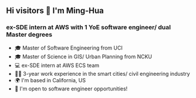 ## Hi visitors 👋 I'm Ming-Hua
### ex-SDE intern at AWS with 1 YoE software engineer/ dual Master degrees
- 🎓 Master of Software Engineering from UCI
- 🎓 Master of Science in GIS/ Urban Planning from NCKU
- 💻 ex-SDE intern at AWS ECS team
- 👩‍💻 3-year work experience in the smart cities/ civil engineering industry
- 🌍 I'm based in California, US
- 🌱 I'm open to software engineer opportunities!

<!---
### My GitHub Stats
<a href="http://www.github.com/alimhtsai"><img src="https://github-readme-stats.vercel.app/api?username=alimhtsai&show_icons=true&hide=&count_private=true&title_color=0891b2&text_color=ffffff&icon_color=0891b2&bg_color=1c1917&hide_border=true&show_icons=true" alt="alimhtsai's GitHub stats" /></a>
--->
